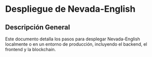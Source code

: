 # Despliegue de Nevada-English

## Descripción General
Este documento detalla los pasos para desplegar Nevada-English localmente o en un entorno de producción, incluyendo el backend, el frontend y la blockchain.
